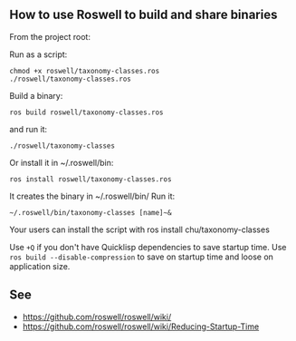 
## How to use Roswell to build and share binaries

From the project root:

Run as a script:

    chmod +x roswell/taxonomy-classes.ros
    ./roswell/taxonomy-classes.ros

Build a binary:

    ros build roswell/taxonomy-classes.ros

and run it:

    ./roswell/taxonomy-classes

Or install it in ~/.roswell/bin:

    ros install roswell/taxonomy-classes.ros

It creates the binary in ~/.roswell/bin/
Run it:

    ~/.roswell/bin/taxonomy-classes [name]~&

Your users can install the script with ros install chu/taxonomy-classes

Use `+Q` if you don't have Quicklisp dependencies to save startup time.
Use `ros build --disable-compression` to save on startup time and loose on application size.


## See

- https://github.com/roswell/roswell/wiki/
- https://github.com/roswell/roswell/wiki/Reducing-Startup-Time
